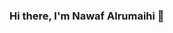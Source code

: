 ### Hi there, I'm Nawaf Alrumaihi 👋

<!--
**nawafalrumaihi/nawafalrumaihi** is a ✨ _special_ ✨ repository because its `README.md` (this file) appears on your GitHub profile.

Here are some ideas to get you started:

- 🌱 I’m currently learning Python, R, C#
